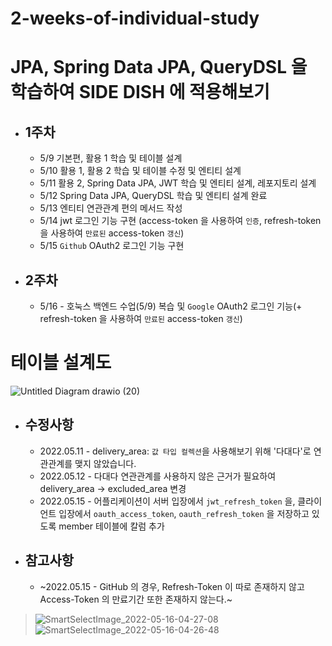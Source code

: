 # 2-weeks-of-individual-study

# JPA, Spring Data JPA, QueryDSL 을 학습하여 SIDE DISH 에 적용해보기

- ## 1주차

  - 5/9 기본편, 활용 1 학습 및 테이블 설계
  - 5/10 활용 1, 활용 2 학습 및 테이블 수정 및 엔티티 설계
  - 5/11 활용 2, Spring Data JPA, JWT 학습 및 엔티티 설계, 레포지토리 설계
  - 5/12 Spring Data JPA, QueryDSL 학습 및 엔티티 설계 완료
  - 5/13 엔티티 연관관계 편의 메서드 작성
  - 5/14 jwt 로그인 기능 구현 (access-token 을 사용하여 `인증`, refresh-token 을 사용하여 `만료된` access-token `갱신`)
  - 5/15 `Github` OAuth2 로그인 기능 구현

- ## 2주차

  - 5/16 - 호눅스 백엔드 수업(5/9) 복습 및 `Google` OAuth2 로그인 기능(+ refresh-token 을 사용하여 `만료된` access-token `갱신`)

# 테이블 설계도
![Untitled Diagram drawio (20)](https://user-images.githubusercontent.com/47964708/168468785-e8ed36dc-5091-4628-9995-8236e5210f9d.png)  

- ## 수정사항
  - 2022.05.11 - delivery_area: `값 타입 컬렉션`을 사용해보기 위해 '다대다'로 연관관계를 맺지 않았습니다.
  - 2022.05.12 - 다대다 연관관계를 사용하지 않은 근거가 필요하여 delivery_area -> excluded_area 변경
  - 2022.05.15 - 어플리케이션이 서버 입장에서 `jwt_refresh_token` 을, 클라이언트 입장에서 `oauth_access_token`, `oauth_refresh_token` 을 저장하고 있도록 member 테이블에 칼럼 추가

- ## 참고사항
  - ~2022.05.15 - GitHub 의 경우, Refresh-Token 이 따로 존재하지 않고 Access-Token 의 만료기간 또한 존재하지 않는다.~
> ![SmartSelectImage_2022-05-16-04-27-08](https://user-images.githubusercontent.com/47964708/168490486-e473ac2b-9296-45c2-b68a-49d1b9cbf15f.png) 
> ![SmartSelectImage_2022-05-16-04-26-48](https://user-images.githubusercontent.com/47964708/168490490-c633428b-cad9-41d0-8c85-1b63d25160f6.png)  
